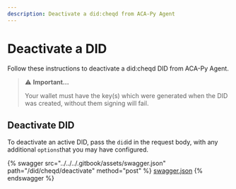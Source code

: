 ```yaml
---
description: Deactivate a did:cheqd from ACA-Py Agent
---
```


# Deactivate a DID

Follow these instructions to deactivate a did:cheqd DID from ACA-Py Agent.

> ⚠️ **Important...**
>
> Your wallet must have the key(s) which were generated when the DID was created, without them signing will fail.

## Deactivate DID

To deactivate an active DID, pass the `did`id in the request body, with any additional `options`that you may have configured.

{% swagger src="../../../.gitbook/assets/swagger.json" path="/did/cheqd/deactivate" method="post" %}
[swagger.json](../../../.gitbook/assets/swagger.json)
{% endswagger %}

